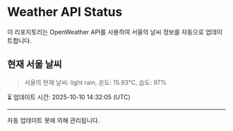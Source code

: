 
# Weather API Status

이 리포지토리는 OpenWeather API를 사용하여 서울의 날씨 정보를 자동으로 업데이트합니다.

## 현재 서울 날씨
> 서울의 현재 날씨: light rain, 온도: 15.93°C, 습도: 97%

⏳ 업데이트 시간: 2025-10-10 14:32:05 (UTC)

---
자동 업데이트 봇에 의해 관리됩니다.
